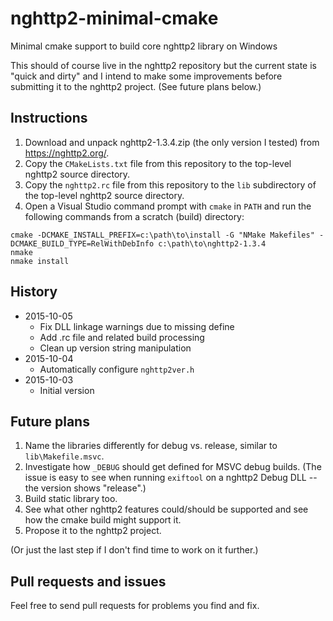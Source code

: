 # nghttp2-minimal-cmake
Minimal cmake support to build core nghttp2 library on Windows

This should of course live in the nghttp2 repository but the current state is "quick and dirty" and I intend to make some improvements before submitting it to the nghttp2 project.  (See future plans below.)

Instructions
------------

1. Download and unpack nghttp2-1.3.4.zip (the only version I tested) from https://nghttp2.org/.
2. Copy the `CMakeLists.txt` file from this repository to the top-level nghttp2 source directory.
3. Copy the `nghttp2.rc` file from this repository to the `lib` subdirectory of the top-level nghttp2 source directory.
4. Open a Visual Studio command prompt with `cmake` in `PATH` and run the following commands from a scratch (build) directory:
```
cmake -DCMAKE_INSTALL_PREFIX=c:\path\to\install -G "NMake Makefiles" -DCMAKE_BUILD_TYPE=RelWithDebInfo c:\path\to\nghttp2-1.3.4
nmake
nmake install
```

History
-------

* 2015-10-05
  * Fix DLL linkage warnings due to missing define
  * Add .rc file and related build processing
  * Clean up version string manipulation
* 2015-10-04
  * Automatically configure `nghttp2ver.h`
* 2015-10-03
  * Initial version

Future plans
------------

1. Name the libraries differently for debug vs. release, similar to `lib\Makefile.msvc`.
2. Investigate how `_DEBUG` should get defined for MSVC debug builds.  (The issue is easy to see when running `exiftool` on a nghttp2 Debug DLL -- the version shows "release".)
3. Build static library too.
4. See what other nghttp2 features could/should be supported and see how the cmake build might support it.
5. Propose it to the nghttp2 project.
 
(Or just the last step if I don't find time to work on it further.)

Pull requests and issues
------------------------
Feel free to send pull requests for problems you find and fix.
